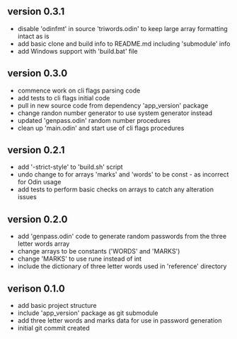 ## version 0.3.1
- disable 'odinfmt' in source 'triwords.odin' to keep large array formatting intact as is
- add basic clone and build info to README.md including 'submodule' info
- add Windows support with 'build.bat' file

## version 0.3.0
- commence work on cli flags parsing code
- add tests to cli flags initial code
- pull in new source code from dependency 'app_version' package
- change randon number generator to use system generator instead
- updated 'genpass.odin' random number procedures
- clean up 'main.odin' and start use of cli flags procedures

## version 0.2.1
- add '-strict-style' to 'build.sh' script
- undo change to for arrays 'marks' and 'words' to be const - as incorrect for Odin usage
- add tests to perform basic checks on arrays to catch any alteration issues

## version 0.2.0
- add 'genpass.odin' code to generate random passwords from the three letter words array
- change arrays to be constants ('WORDS' and 'MARKS')
- change 'MARKS' to use rune instead of int
- include the dictionary of three letter words used in 'reference' directory

## verison 0.1.0
- add basic project structure
- include 'app_version' package as git submodule
- add three letter words and marks data for use in password generation
- initial git commit created
